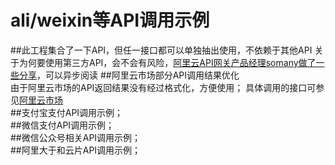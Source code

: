 # ali/weixin等API调用示例
##此工程集合了一下API，但任一接口都可以单独抽出使用，不依赖于其他API
关于为何要使用第三方API，会不会有风险，[阿里云API网关产品经理somany做了一些分享](https://yq.aliyun.com/articles/72533?spm=5176.100239.0.0.g6BX1g)，可以异步阅读
##阿里云市场部分API调用结果优化  
由于阿里云市场的API返回结果没有经过格式化，方便使用；
具体调用的接口可参见[阿里云市场](https://promotion.aliyun.com/ntms/market/data.html?spm=5176.8142029.414693.37.Agg7CB)  
##支付宝支付API调用示例；  
##微信支付API调用示例；  
##微信公众号相关API调用示例；  
##阿里大于和云片API调用示例；  
